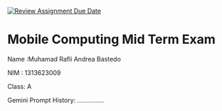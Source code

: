 [![Review Assignment Due Date](https://classroom.github.com/assets/deadline-readme-button-22041afd0340ce965d47ae6ef1cefeee28c7c493a6346c4f15d667ab976d596c.svg)](https://classroom.github.com/a/88Jgrsmc)
# Mobile Computing Mid Term Exam
Name :Muhamad Rafli Andrea Bastedo

NIM  : 1313623009

Class:  A

Gemini Prompt History: ...............

